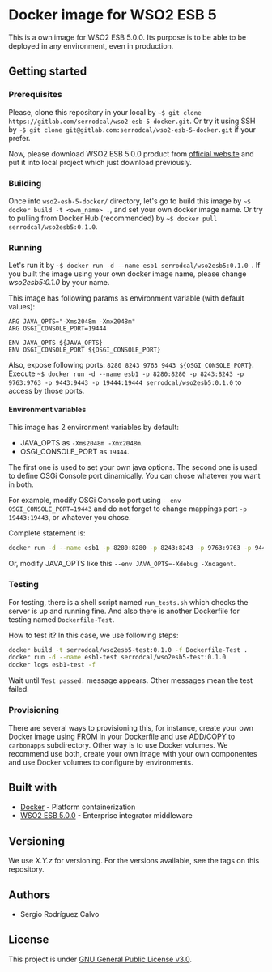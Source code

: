 # Docker image for WSO2 ESB 5

This is a own image for WSO2 ESB 5.0.0. Its purpose is to be able to be deployed in any environment, even in production.

## Getting started

### Prerequisites

Please, clone this repository in your local by `~$ git clone https://gitlab.com/serrodcal/wso2-esb-5-docker.git`. Or try it using SSH by `~$ git clone git@gitlab.com:serrodcal/wso2-esb-5-docker.git` if your prefer.

Now, please download WSO2 ESB 5.0.0 product from [official website](https://wso2.com/integration/previous-releases) and put it into local project which just download previously.

### Building

Once into `wso2-esb-5-docker/` directory, let's go to build this image by `~$ docker build -t <own_name> .`, and set your own docker image name. Or try to pulling from Docker Hub (recommended) by `~$ docker pull serrodcal/wso2esb5:0.1.0`.

### Running

Let's run it by `~$ docker run -d --name esb1 serrodcal/wso2esb5:0.1.0 `. If you built the image using your own docker image name, please change _wso2esb5:0.1.0_ by your name.

This image has following params as environment variable (with default values): 

```
ARG JAVA_OPTS="-Xms2048m -Xmx2048m"
ARG OSGI_CONSOLE_PORT=19444

ENV JAVA_OPTS ${JAVA_OPTS}
ENV OSGI_CONSOLE_PORT ${OSGI_CONSOLE_PORT}
```

Also, expose following ports: `8280 8243 9763 9443 ${OSGI_CONSOLE_PORT}`. Execute `~$ docker run -d --name esb1 -p 8280:8280 -p 8243:8243 -p 9763:9763 -p 9443:9443 -p 19444:19444 serrodcal/wso2esb5:0.1.0` to access by those ports.

#### Environment variables

This image has 2 environment variables by default:

* JAVA_OPTS as `-Xms2048m -Xmx2048m`.
* OSGI_CONSOLE_PORT as `19444`.

The first one is used to set your own java options. The second one is used to define OSGi Console port dinamically. You can chose whatever you want in both.

For example, modify OSGi Console port using `--env OSGI_CONSOLE_PORT=19443` and do not forget to change mappings port `-p 19443:19443`, or whatever you chose.

Complete statement is:

```bash
docker run -d --name esb1 -p 8280:8280 -p 8243:8243 -p 9763:9763 -p 9443:9443 -p 19443:19443 --env OSGI_CONSOLE_PORT=19443 serrodcal/wso2esb5:0.1.0
```

Or, modify JAVA_OPTS like this `--env JAVA_OPTS=-Xdebug -Xnoagent`.

### Testing

For testing, there is a shell script named `run_tests.sh` which checks the server is up and running fine. And also there is another Dockerfile for testing named `Dockerfile-Test`.

How to test it? In this case, we use following steps:

```bash
docker build -t serrodcal/wso2esb5-test:0.1.0 -f Dockerfile-Test .
docker run -d --name esb1-test serrodcal/wso2esb5-test:0.1.0
docker logs esb1-test -f
```

Wait until `Test passed.` message appears. Other messages mean the test failed.


### Provisioning

There are several ways to provisioning this, for instance, create your own Docker image using FROM in your Dockerfile and use ADD/COPY to `carbonapps` subdirectory. Other way is to use Docker volumes. We recommend use both, create your own image with your own componentes and use Docker volumes to configure by environments.

## Built with

* [Docker](https://www.docker.com/) - Platform containerization
* [WSO2 ESB 5.0.0](https://wso2.com/) - Enterprise integrator middleware

## Versioning

We use _X.Y.z_ for versioning. For the versions available, see the tags on this repository.

## Authors

* Sergio Rodríguez Calvo

## License

This project is under [GNU General Public License v3.0](https://github.com/serrodcal/wso2-esb-5-docker/blob/master/LICENSE).
